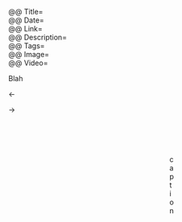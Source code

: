 @@ Title=  
@@ Date=  
@@ Link=  
@@ Description=  
@@ Tags=  
@@ Image=  
@@ Video=  

<div class="topstory">Blah
</div>

&#8592;

&#8594;

<figure>
<figure class="iphone">
<figure class="applewatch">
<figure class="wide">
<figure class="figleft">
<figure class="fright">
<figure class="twoleft">
<figure class="tworight">
	<a class="nohover" href="contentlink">
		<img src="imagelink" alt="text" />
	</a>
	<figcaption>caption</figcaption>
</figure>

